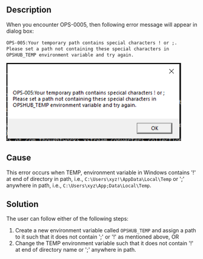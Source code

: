 ## Description
When you encounter OPS-0005, then following error message will appear in dialog box:

```
OPS-005:Your temporary path contains special characters ! or ;.
Please set a path not containing these special characters in OPSHUB_TEMP environment variable and try again.
```

<p align="center">

![installerError](../../../../assets/installerError.png)

</p>

## Cause
This error occurs when TEMP, environment variable in Windows contains '!' at end of directory in path, i.e., `C:\Users\xyz!\AppData\Local\Temp` or ';' anywhere in path, i.e., `C:\Users\xyz\App;Data\Local\Temp`.

## Solution
The user can follow either of the following steps:
1. Create a new environment variable called `OPSHUB_TEMP` and assign a path to it such that it does not contain ';' or '!' as mentioned above, OR  
2. Change the TEMP environment variable such that it does not contain '!' at end of directory name or ';' anywhere in path.

